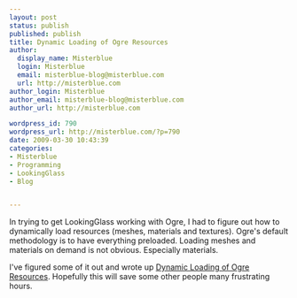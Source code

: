 ```yaml
---
layout: post
status: publish
published: publish
title: Dynamic Loading of Ogre Resources
author:
  display_name: Misterblue
  login: Misterblue
  email: misterblue-blog@misterblue.com
  url: http://misterblue.com
author_login: Misterblue
author_email: misterblue-blog@misterblue.com
author_url: http://misterblue.com

wordpress_id: 790
wordpress_url: http://misterblue.com/?p=790
date: 2009-03-30 10:43:39
categories:
- Misterblue
- Programming
- LookingGlass
- Blog


---
```

In trying to get LookingGlass working with Ogre, I had to figure out how to dynamically load resources (meshes, materials and textures). Ogre's default methodology is to have everything preloaded. Loading meshes and materials on demand is not obvious. Especially materials.
<p>I've figured some of it out and wrote up <a href="http://misterblue.com/programming/dynamic-ogre-resources">Dynamic Loading of Ogre Resources</a>. Hopefully this will save some other people many frustrating hours.</p>
